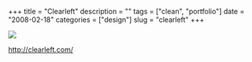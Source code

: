 +++
title = "Clearleft"
description = ""
tags = ["clean", "portfolio"]
date = "2008-02-18"
categories = ["design"]
slug = "clearleft"
+++


 

  <div id="screens-thumbs" class="clearfix">
    <div class="txt-center" id="design-submission"><a href="http://clearleft.com/"><img id='bluga-thumbnail-917' class='bluga-thumbnail large' src='http://media.konigi.com/bluga/
wt47f279d9195ba_0.jpg'/></a></div>  
  </div>   
<p><a href="http://clearleft.com/">http://clearleft.com/</a></p>




